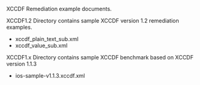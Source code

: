 XCCDF Remediation example documents.


 
XCCDF1.2 Directory contains sample XCCDF version 1.2 remediation examples.
- xccdf_plain_text_sub.xml
- xccdf_value_sub.xml

XCCDF1.x Directory contains sample XCCDF benchmark based on XCCDF version 1.1.3
- ios-sample-v1.1.3.xccdf.xml 
 